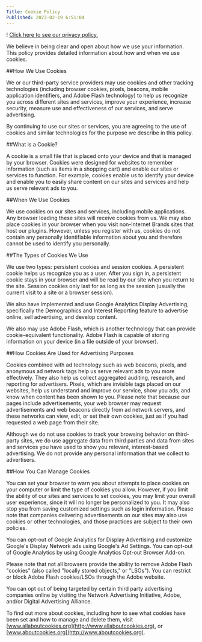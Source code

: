 ```yaml
---
Title: Cookie Policy
Published: 2023-02-19 6:51:04
---
```

! [Click here to see our privacy policy.](privacy)

We believe in being clear and open about how we use your information. This policy provides detailed information about how and when we use cookies.

##How We Use Cookies

We or our third-party service providers may use cookies and other tracking technologies (including browser cookies, pixels, beacons, mobile application identifiers, and Adobe Flash technology) to help us recognize you across different sites and services, improve your experience, increase security, measure use and effectiveness of our services, and serve advertising.

By continuing to use our sites or services, you are agreeing to the use of cookies and similar technologies for the purpose we describe in this policy.

##What is a Cookie?

A cookie is a small file that is placed onto your device and that is managed by your browser. Cookies were designed for websites to remember information (such as items in a shopping cart) and enable our sites or services to function. For example, cookies enable us to identify your device and enable you to easily share content on our sites and services and help us serve relevant ads to you.

##When We Use Cookies

We use cookies on our sites and services, including mobile applications. Any browser loading these sites will receive cookies from us. We may also place cookies in your browser when you visit non-Internet Brands sites that host our plugins. However, unless you register with us, cookies do not contain any personally identifiable information about you and therefore cannot be used to identify you personally.

##The Types of Cookies We Use

We use two types: persistent cookies and session cookies. A persistent cookie helps us recognize you as a user. After you sign in, a persistent cookie stays in your browser and will be read by our site when you return to the site. Session cookies only last for as long as the session (usually the current visit to a site or a browser session).

We also have implemented and use Google Analytics Display Advertising, specifically the Demographics and Interest Reporting feature to advertise online, sell advertising, and develop content.

We also may use Adobe Flash, which is another technology that can provide cookie-equivalent functionality. Adobe Flash is capable of storing information on your device (in a file outside of your browser).

##How Cookies Are Used for Advertising Purposes

Cookies combined with ad technology such as web beacons, pixels, and anonymous ad network tags help us serve relevant ads to you more effectively. They also help us collect aggregated auditing, research, and reporting for advertisers. Pixels, which are invisible tags placed on our websites, help us understand and improve our service, show you ads, and know when content has been shown to you. Please note that because our pages include advertisements, your web browser may request advertisements and web beacons directly from ad network servers, and these networks can view, edit, or set their own cookies, just as if you had requested a web page from their site.

Although we do not use cookies to track your browsing behavior on third-party sites, we do use aggregate data from third parties and data from sites and services you have used to show you relevant, interest-based advertising. We do not provide any personal information that we collect to advertisers.

##How You Can Manage Cookies

You can set your browser to warn you about attempts to place cookies on your computer or limit the type of cookies you allow. However, if you limit the ability of our sites and services to set cookies, you may limit your overall user experience, since it will no longer be personalized to you. It may also stop you from saving customized settings such as login information. Please note that companies delivering advertisements on our sites may also use cookies or other technologies, and those practices are subject to their own policies.

You can opt-out of Google Analytics for Display Advertising and customize Google's Display Network ads using Google's Ad Settings. You can opt-out of Google Analytics by using Google Analytics Opt-out Browser Add-on.

Please note that not all browsers provide the ability to remove Adobe Flash "cookies" (also called "locally stored objects," or "LSOs"). You can restrict or block Adobe Flash cookies/LSOs through the Adobe website.

You can opt out of being targeted by certain third party advertising companies online by visiting the Network Advertising Initiative, Adobe, and/or Digital Advertising Alliance.

To find out more about cookies, including how to see what cookies have been set and how to manage and delete them, visit [www.allaboutcookies.org](http://www.allaboutcookies.org), or [www.aboutcookies.org](http://www.aboutcookies.org).

